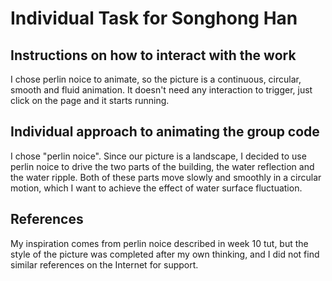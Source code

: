 # Individual Task for Songhong Han
 
## Instructions on how to interact with the work
I chose perlin noice to animate, so the picture is a continuous, circular, smooth and fluid animation. 
It doesn't need any interaction to trigger, just click on the page and it starts running.

## Individual approach to animating the group code
I chose "perlin noice". 
Since our picture is a landscape, I decided to use perlin noice to drive the two parts of the building, the water reflection and the water ripple. Both of these parts move slowly and smoothly in a circular motion, which I want to achieve the effect of water surface fluctuation.

## References
My inspiration comes from perlin noice described in week 10 tut, 
but the style of the picture was completed after my own thinking, and I did not find similar references on the Internet for support.
[
](https://canvas.sydney.edu.au/courses/60108/pages/week-10-tutorial?module_item_id=2440198)
